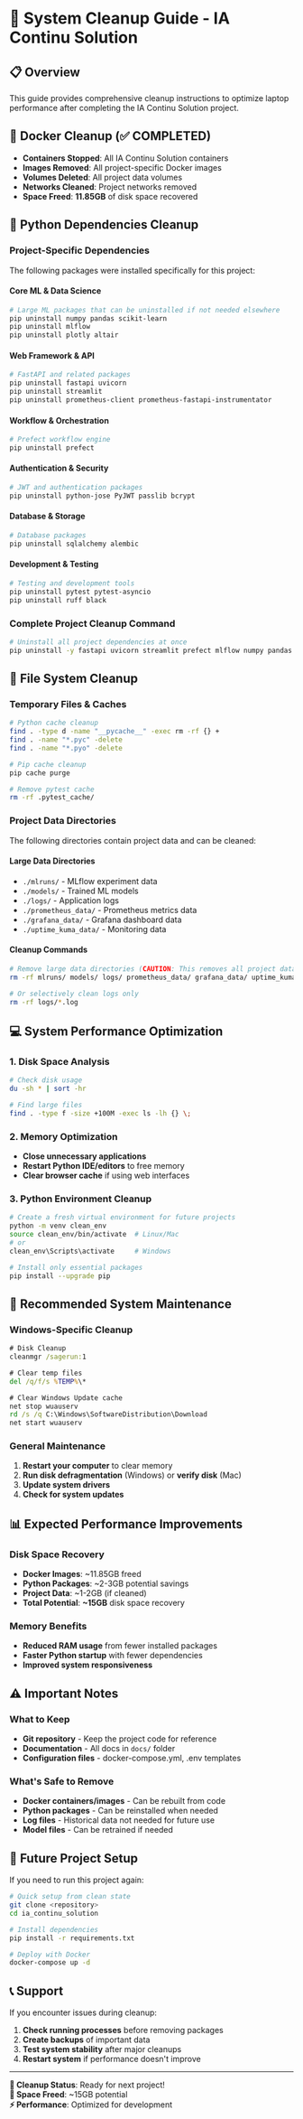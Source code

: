 # 🧹 System Cleanup Guide - IA Continu Solution

## 📋 Overview
This guide provides comprehensive cleanup instructions to optimize laptop performance after completing the IA Continu Solution project.

## 🐳 Docker Cleanup (✅ COMPLETED)
- **Containers Stopped**: All IA Continu Solution containers
- **Images Removed**: All project-specific Docker images
- **Volumes Deleted**: All project data volumes
- **Networks Cleaned**: Project networks removed
- **Space Freed**: **11.85GB** of disk space recovered

## 🐍 Python Dependencies Cleanup

### Project-Specific Dependencies
The following packages were installed specifically for this project:

#### Core ML & Data Science
```bash
# Large ML packages that can be uninstalled if not needed elsewhere
pip uninstall numpy pandas scikit-learn
pip uninstall mlflow
pip uninstall plotly altair
```

#### Web Framework & API
```bash
# FastAPI and related packages
pip uninstall fastapi uvicorn
pip uninstall streamlit
pip uninstall prometheus-client prometheus-fastapi-instrumentator
```

#### Workflow & Orchestration
```bash
# Prefect workflow engine
pip uninstall prefect
```

#### Authentication & Security
```bash
# JWT and authentication packages
pip uninstall python-jose PyJWT passlib bcrypt
```

#### Database & Storage
```bash
# Database packages
pip uninstall sqlalchemy alembic
```

#### Development & Testing
```bash
# Testing and development tools
pip uninstall pytest pytest-asyncio
pip uninstall ruff black
```

### Complete Project Cleanup Command
```bash
# Uninstall all project dependencies at once
pip uninstall -y fastapi uvicorn streamlit prefect mlflow numpy pandas scikit-learn plotly sqlalchemy pytest ruff python-jose PyJWT passlib bcrypt prometheus-client requests pydantic loguru python-dotenv joblib psutil
```

## 📁 File System Cleanup

### Temporary Files & Caches
```bash
# Python cache cleanup
find . -type d -name "__pycache__" -exec rm -rf {} +
find . -name "*.pyc" -delete
find . -name "*.pyo" -delete

# Pip cache cleanup
pip cache purge

# Remove pytest cache
rm -rf .pytest_cache/
```

### Project Data Directories
The following directories contain project data and can be cleaned:

#### Large Data Directories
- `./mlruns/` - MLflow experiment data
- `./models/` - Trained ML models
- `./logs/` - Application logs
- `./prometheus_data/` - Prometheus metrics data
- `./grafana_data/` - Grafana dashboard data
- `./uptime_kuma_data/` - Monitoring data

#### Cleanup Commands
```bash
# Remove large data directories (CAUTION: This removes all project data)
rm -rf mlruns/ models/ logs/ prometheus_data/ grafana_data/ uptime_kuma_data/

# Or selectively clean logs only
rm -rf logs/*.log
```

## 💻 System Performance Optimization

### 1. Disk Space Analysis
```bash
# Check disk usage
du -sh * | sort -hr

# Find large files
find . -type f -size +100M -exec ls -lh {} \;
```

### 2. Memory Optimization
- **Close unnecessary applications**
- **Restart Python IDE/editors** to free memory
- **Clear browser cache** if using web interfaces

### 3. Python Environment Cleanup
```bash
# Create a fresh virtual environment for future projects
python -m venv clean_env
source clean_env/bin/activate  # Linux/Mac
# or
clean_env\Scripts\activate     # Windows

# Install only essential packages
pip install --upgrade pip
```

## 🔧 Recommended System Maintenance

### Windows-Specific Cleanup
```cmd
# Disk Cleanup
cleanmgr /sagerun:1

# Clear temp files
del /q/f/s %TEMP%\*

# Clear Windows Update cache
net stop wuauserv
rd /s /q C:\Windows\SoftwareDistribution\Download
net start wuauserv
```

### General Maintenance
1. **Restart your computer** to clear memory
2. **Run disk defragmentation** (Windows) or **verify disk** (Mac)
3. **Update system drivers**
4. **Check for system updates**

## 📊 Expected Performance Improvements

### Disk Space Recovery
- **Docker Images**: ~11.85GB freed
- **Python Packages**: ~2-3GB potential savings
- **Project Data**: ~1-2GB (if cleaned)
- **Total Potential**: **~15GB** disk space recovery

### Memory Benefits
- **Reduced RAM usage** from fewer installed packages
- **Faster Python startup** with fewer dependencies
- **Improved system responsiveness**

## ⚠️ Important Notes

### What to Keep
- **Git repository** - Keep the project code for reference
- **Documentation** - All docs in `docs/` folder
- **Configuration files** - docker-compose.yml, .env templates

### What's Safe to Remove
- **Docker containers/images** - Can be rebuilt from code
- **Python packages** - Can be reinstalled when needed
- **Log files** - Historical data not needed for future use
- **Model files** - Can be retrained if needed

## 🚀 Future Project Setup

If you need to run this project again:

```bash
# Quick setup from clean state
git clone <repository>
cd ia_continu_solution

# Install dependencies
pip install -r requirements.txt

# Deploy with Docker
docker-compose up -d
```

## 📞 Support

If you encounter issues during cleanup:
1. **Check running processes** before removing packages
2. **Create backups** of important data
3. **Test system stability** after major cleanups
4. **Restart system** if performance doesn't improve

---

**🎯 Cleanup Status**: Ready for next project!  
**💾 Space Freed**: ~15GB potential  
**⚡ Performance**: Optimized for development
